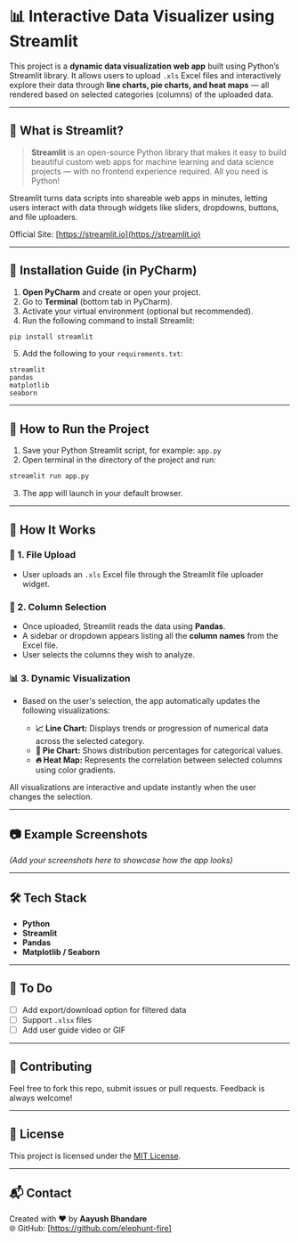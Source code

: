 # 📊 Interactive Data Visualizer using Streamlit

This project is a **dynamic data visualization web app** built using Python’s Streamlit library. It allows users to upload `.xls` Excel files and interactively explore their data through **line charts, pie charts, and heat maps** — all rendered based on selected categories (columns) of the uploaded data.

---

## 🧠 What is Streamlit?

> **Streamlit** is an open-source Python library that makes it easy to build beautiful custom web apps for machine learning and data science projects — with no frontend experience required. All you need is Python!

Streamlit turns data scripts into shareable web apps in minutes, letting users interact with data through widgets like sliders, dropdowns, buttons, and file uploaders.

Official Site: [https://streamlit.io](https://streamlit.io)

---

## 🚀 Installation Guide (in PyCharm)

1. **Open PyCharm** and create or open your project.
2. Go to **Terminal** (bottom tab in PyCharm).
3. Activate your virtual environment (optional but recommended).
4. Run the following command to install Streamlit:

```bash
pip install streamlit
```

5. Add the following to your `requirements.txt`:

```
streamlit
pandas
matplotlib
seaborn
```

---

## 📁 How to Run the Project

1. Save your Python Streamlit script, for example: `app.py`
2. Open terminal in the directory of the project and run:

```bash
streamlit run app.py
```

3. The app will launch in your default browser.

---

## 🔧 How It Works

### 📝 1. File Upload
- User uploads an `.xls` Excel file through the Streamlit file uploader widget.

### 🧩 2. Column Selection
- Once uploaded, Streamlit reads the data using **Pandas**.
- A sidebar or dropdown appears listing all the **column names** from the Excel file.
- User selects the columns they wish to analyze.

### 📊 3. Dynamic Visualization
- Based on the user's selection, the app automatically updates the following visualizations:

  - **📈 Line Chart:** Displays trends or progression of numerical data across the selected category.
  - **🥧 Pie Chart:** Shows distribution percentages for categorical values.
  - **🔥 Heat Map:** Represents the correlation between selected columns using color gradients.

All visualizations are interactive and update instantly when the user changes the selection.

---

## 📷 Example Screenshots

*(Add your screenshots here to showcase how the app looks)*

---

## 🛠️ Tech Stack

- **Python**
- **Streamlit**
- **Pandas**
- **Matplotlib / Seaborn**
---

## 📌 To Do

- [ ] Add export/download option for filtered data
- [ ] Support `.xlsx` files
- [ ] Add user guide video or GIF

---

## 🙌 Contributing

Feel free to fork this repo, submit issues or pull requests. Feedback is always welcome!

---

## 📄 License

This project is licensed under the [MIT License](LICENSE).

---

## 📬 Contact

Created with ❤️ by **Aayush Bhandare**    
🌐 GitHub: [https://github.com/elephunt-fire]
